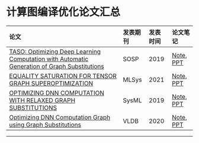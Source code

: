 # 计算图编译优化论文汇总

论文|发表期刊|发表时间|论文笔记
:---|:---|:---|:---
[TASO: Optimizing Deep Learning Computation with Automatic Generation of Graph Substitutions](https://cs.stanford.edu/~padon/taso-sosp19.pdf)|SOSP|2019|[Note](./notes/taso.md), [PPT](https://docs.google.com/presentation/d/1Eq-QzfPwM2JDB1chRGiZX27AsS8_RC-8ygizaPoQXs0/edit#slide=id.p)
[EQUALITY SATURATION FOR TENSOR GRAPH SUPEROPTIMIZATION](https://arxiv.org/pdf/2101.01332.pdf)|MLSys|2021|[Note](./notes/tensat.md), [PPT](https://docs.google.com/presentation/d/1YS6tA5hKHhWW4qzrIIgasoMWFlsxyVf1wFX_ZsRYQ44/edit#slide=id.p)
[OPTIMIZING DNN COMPUTATION WITH RELAXED GRAPH SUBSTITUTIONS](https://cs.stanford.edu/~matei/papers/2019/sysml_relaxed_graph_substitutions.pdf)|SysML|2019|[Note](./notes/metaflow.md), [PPT](https://docs.google.com/presentation/d/1PM3L3IJNO3fEY_lWyeubdut6uTbv8IeUkq13LVBumWc/edit#slide=id.p)
[Optimizing DNN Computation Graph using Graph Substitutions](http://www.vldb.org/pvldb/vol13/p2734-fang.pdf)|VLDB|2020|[Note](./notes/graph_substs.md), [PPT](https://docs.google.com/presentation/d/13fn7ce2tl4B0t55I-2nk0XNUfEWocA9to5GHD-DktG8/edit#slide=id.g13348766a2c_0_217)
---------
